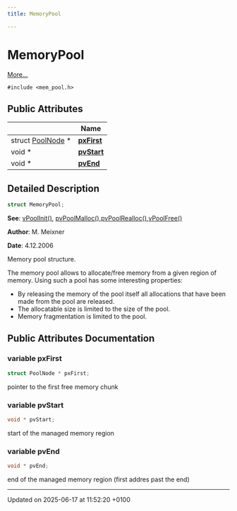 ```yaml
---
title: MemoryPool

---
```


# MemoryPool



 [More...](#detailed-description)


`#include <mem_pool.h>`

## Public Attributes

|                | Name           |
| -------------- | -------------- |
| struct [PoolNode](struct_pool_node.md) * | **[pxFirst](struct_memory_pool.md#variable-pxfirst)**  |
| void * | **[pvStart](struct_memory_pool.md#variable-pvstart)**  |
| void * | **[pvEnd](struct_memory_pool.md#variable-pvend)**  |

## Detailed Description

```cpp
struct MemoryPool;
```


**See**: [vPoolInit()](mem__pool_8h.md#function-vpoolinit), [pvPoolMalloc()](mem__pool_8h.md#function-pvpoolmalloc),[pvPoolRealloc()](mem__pool_8h.md#function-pvpoolrealloc),[vPoolFree()](mem__pool_8h.md#function-vpoolfree)

**Author**: M. Meixner 

**Date**: 4.12.2006 

Memory pool structure.

The memory pool allows to allocate/free memory from a given region of memory. Using such a pool has some interesting properties:

* By releasing the memory of the pool itself all allocations that have been made from the pool are released.
* The allocatable size is limited to the size of the pool.
* Memory fragmentation is limited to the pool.

## Public Attributes Documentation

### variable pxFirst

```cpp
struct PoolNode * pxFirst;
```


pointer to the first free memory chunk 


### variable pvStart

```cpp
void * pvStart;
```


start of the managed memory region 


### variable pvEnd

```cpp
void * pvEnd;
```


end of the managed memory region (first addres past the end) 


-------------------------------

Updated on 2025-06-17 at 11:52:20 +0100